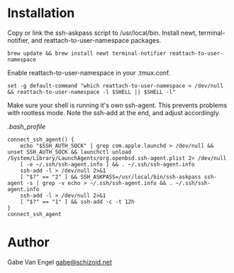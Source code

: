 Installation
============

Copy or link the ssh-askpass script to /usr/local/bin. Install newt, terminal-notifier, and reattach-to-user-namespace packages.

    brew update && brew install newt terminal-notifier reattach-to-user-namespace

Enable reattach-to-user-namespace in your .tmux.conf.

    set -g default-command "which reattach-to-user-namespace > /dev/null && reattach-to-user-namespace -l $SHELL || $SHELL -l"
    
Make sure your shell is running it's own ssh-agent. This prevents problems with rootless mode. Note the ssh-add at the end, and adjust accordingly.

_.bash_profile_

    connect_ssh_agent() {
        echo "$SSH_AUTH_SOCK" | grep com.apple.launchd > /dev/null && unset SSH_AUTH_SOCK && launchctl unload /System/Library/LaunchAgents/org.openbsd.ssh-agent.plist 2> /dev/null
        [ -e ~/.ssh/ssh-agent.info ] && . ~/.ssh/ssh-agent.info
        ssh-add -l > /dev/null 2>&1
        [ "$?" == "2" ] && SSH_ASKPASS=/usr/local/bin/ssh-askpass ssh-agent -s | grep -v echo > ~/.ssh/ssh-agent.info && . ~/.ssh/ssh-agent.info
        ssh-add -l > /dev/null 2>&1
        [ "$?" == "1" ] && ssh-add -c -t 12h
    }
    connect_ssh_agent

Author
======

Gabe Van Engel <gabe@schizoid.net>
